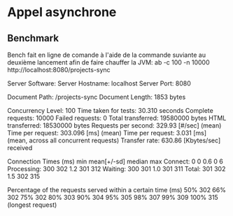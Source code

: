# Appel asynchrone

## Benchmark

Bench fait en ligne de comande à l'aide de la commande suviante au deuxième lancement afin de faire chauffer la JVM:
ab -c 100 -n 10000 http://localhost:8080/projects-sync

Server Software:
Server Hostname:        localhost
Server Port:            8080

Document Path:          /projects-sync
Document Length:        1853 bytes

Concurrency Level:      100
Time taken for tests:   30.310 seconds
Complete requests:      10000
Failed requests:        0
Total transferred:      19580000 bytes
HTML transferred:       18530000 bytes
Requests per second:    329.93 [#/sec] (mean)
Time per request:       303.096 [ms] (mean)
Time per request:       3.031 [ms] (mean, across all concurrent requests)
Transfer rate:          630.86 [Kbytes/sec] received

Connection Times (ms)
              min  mean[+/-sd] median   max
Connect:        0    0   0.6      0       6
Processing:   300  302   1.2    301     312
Waiting:      300  301   1.0    301     311
Total:        301  302   1.5    302     315

Percentage of the requests served within a certain time (ms)
  50%    302
  66%    302
  75%    302
  80%    303
  90%    304
  95%    305
  98%    307
  99%    309
 100%    315 (longest request)
